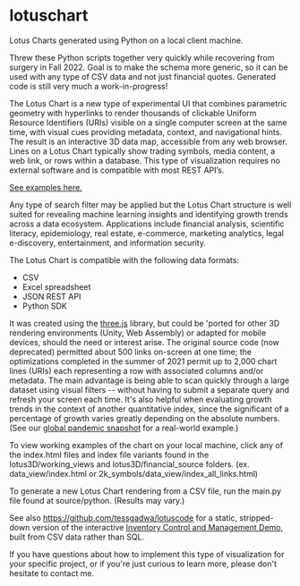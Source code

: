 # lotuschart
Lotus Charts generated using Python on a local client machine.

Threw these Python scripts together very quickly while recovering from surgery in Fall 2022. Goal is to make the schema more generic, so it can be used with any type of CSV data and not just financial quotes. Generated code is still very much a work-in-progress! 

The Lotus Chart is a new type of experimental UI that combines parametric geometry with hyperlinks to render thousands of clickable Uniform Resource Identifiers (URIs) visible on a single computer screen at the same time, with visual cues providing metadata, context, and navigational hints. The result is an interactive 3D data map, accessible from any web browser. Lines on a Lotus Chart typically show trading symbols, media content, a web link, or rows within a database. This type of visualization requires no external software and is compatible with most REST API’s.

<a href ="https://web.lotus.fm/examples/">See examples here.</a>

Any type of search filter may be applied but the Lotus Chart structure is well suited for revealing machine learning insights and identifying growth trends across a data ecosystem. Applications include financial analysis, scientific literacy, epidemiology, real estate, e-commerce, marketing analytics, legal e-discovery, entertainment, and information security.

The Lotus Chart is compatible with the following data formats:

 - CSV
 - Excel spreadsheet
 - JSON REST API
 - Python SDK

It was created using the <a href="https://threejs.org/">three.js</a> library, but could be 'ported for other 3D rendering environments (Unity, Web Assembly) or adapted for mobile devices, should the need or interest arise. The original source code (now deprecated) permitted about 500 links on-screen at one time; the optimizations completed in the summer of 2021 permit up to 2,000 chart lines (URIs) each representing a row with associated columns and/or metadata. The main advantage is being able to scan quickly through a large dataset using visual filters -- without having to submit a separate query and refresh your screen each time. It's also helpful when evaluating growth trends in the context of another quantitative index, since the significant of a percentage of growth varies greatly depending on the absolute numbers. (See our <a href="https://dev.lotus.fm/red/">global pandemic snapshot</a> for a real-world example.)

To view working examples of the chart on your local machine, click any of the index.html files and index file variants found in the lotus3D/working_views and lotus3D/financial_source folders. (ex. data_view/index.html or 2k_symbols/data_view/index_all_links.html)

To generate a new Lotus Chart rendering from a CSV file, run the main.py file found at source/python. (Results may vary.)

See also https://github.com/tessgadwa/lotuscode for a static, stripped-down version of the interactive <a href="https://dev.lotus.fm/retail/2k_view/index.html">Inventory Control and Management Demo</a>, built from CSV data rather than SQL. 

If you have questions about how to implement this type of visualization for your specific project, or if you're just curious to learn more, please don't hesitate to contact me.
